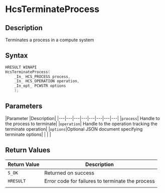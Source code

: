 # HcsTerminateProcess

## Description
Terminates a process in a compute system

## Syntax

```cpp
HRESULT WINAPI
HcsTerminateProcess(
    _In_ HCS_PROCESS process,
    _In_ HCS_OPERATION operation,
    _In_opt_ PCWSTR options
    );
```

## Parameters
|Parameter     |Description|
|---|---|---|---|---|---|---|---| 
|`process`| Handle to the process to terminate|
|`operation`| Handle to the operation tracking the terminate operation|
|`options`|Optional JSON document specifying terminate options|
|    |    | 



## Return Values
|Return Value | Description|
|---|---|
|`S_OK`| Returned on success|
|`HRESULT`|Error code for failures to terminate the process|
|    |    | 

